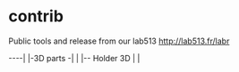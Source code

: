 # contrib
Public tools and release from our lab513
http://lab513.fr/labr

----|
    |-3D parts -|
    |           |-- Holder 3D 
    |           |